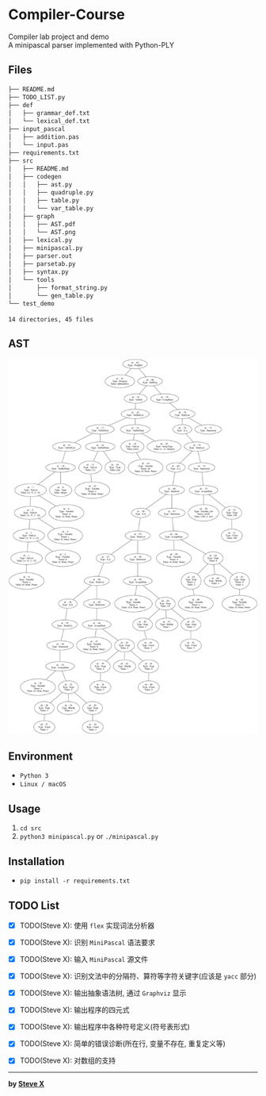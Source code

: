 # Compiler-Course  
Compiler lab project and demo  
A minipascal parser implemented with Python-PLY  

## Files  
```
├── README.md
├── TODO_LIST.py
├── def
│   ├── grammar_def.txt
│   └── lexical_def.txt
├── input_pascal
│   ├── addition.pas
│   └── input.pas
├── requirements.txt
├── src
│   ├── README.md
│   ├── codegen
│   │   ├── ast.py
│   │   ├── quadruple.py
│   │   ├── table.py
│   │   └── var_table.py
│   ├── graph
│   │   ├── AST.pdf
│   │   └── AST.png
│   ├── lexical.py
│   ├── minipascal.py
│   ├── parser.out
│   ├── parsetab.py
│   ├── syntax.py
│   └── tools
│       ├── format_string.py
│       └── gen_table.py
└── test_demo

14 directories, 45 files
```

## AST
![AST Graph Loading Err](src/graph/AST.png)


## Environment
- `Python 3`
- `Linux / macOS`

## Usage  
1. `cd src`
2. `python3 minipascal.py`
   or
   `./minipascal.py`

## Installation  
- `pip install -r requirements.txt`  

## TODO List

- [x] TODO(Steve X): 使用 `flex` 实现词法分析器
- [x] TODO(Steve X): 识别 `MiniPascal` 语法要求
- [x] TODO(Steve X): 输入 `MiniPascal` 源文件
- [x] TODO(Steve X): 识别文法中的分隔符、算符等字符关键字(应该是 `yacc` 部分)
- [x] TODO(Steve X): 输出抽象语法树, 通过 `Graphviz` 显示
- [x] TODO(Steve X): 输出程序的四元式
- [x] TODO(Steve X): 输出程序中各种符号定义(符号表形式)
- [x] TODO(Steve X): 简单的错误诊断(所在行, 变量不存在, 重复定义等)
- [x] TODO(Steve X): 对数组的支持


---  
**by [Steve X](https://github.com/Steve-Xyh)**  
